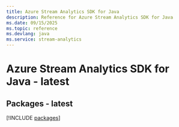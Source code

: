 ```yaml
---
title: Azure Stream Analytics SDK for Java
description: Reference for Azure Stream Analytics SDK for Java
ms.date: 09/15/2025
ms.topic: reference
ms.devlang: java
ms.service: stream-analytics
---
```

# Azure Stream Analytics SDK for Java - latest
## Packages - latest
[!INCLUDE [packages](stream-analytics-index.md)]